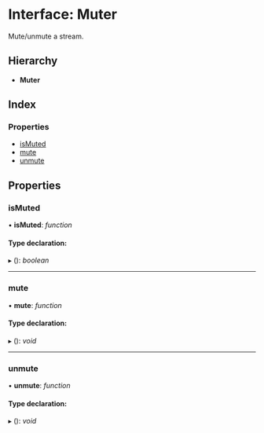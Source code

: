 # Interface: Muter

Mute/unmute a stream.

## Hierarchy

- **Muter**

## Index

### Properties

- [isMuted](muter.md#ismuted)
- [mute](muter.md#mute)
- [unmute](muter.md#unmute)

## Properties

### <a id="ismuted" name="ismuted"></a> isMuted

• **isMuted**: _function_

#### Type declaration:

▸ (): _boolean_

---

### <a id="mute" name="mute"></a> mute

• **mute**: _function_

#### Type declaration:

▸ (): _void_

---

### <a id="unmute" name="unmute"></a> unmute

• **unmute**: _function_

#### Type declaration:

▸ (): _void_
